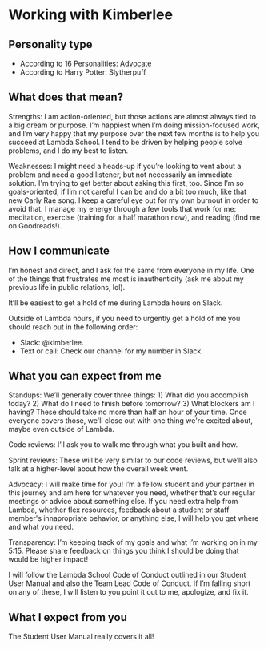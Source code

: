 # Working with Kimberlee

## Personality type 
- According to 16 Personalities: [Advocate](https://www.16personalities.com/infj-personality "Advocate personality description")
- According to Harry Potter: Slytherpuff 

## What does that mean? 
Strengths: I am action-oriented, but those actions are almost always tied to a big dream or purpose. I’m happiest when I’m doing mission-focused work, and I’m very happy that my purpose over the next few months is to help you succeed at Lambda School. I tend to be driven by helping people solve problems, and I do my best to listen. 

Weaknesses: I might need a heads-up if you’re looking to vent about a problem and need a good listener, but not necessarily an immediate solution. I'm trying to get better about asking this first, too. Since I’m so goals-oriented, if I’m not careful I can be and do a bit too much, like that new Carly Rae song. I keep a careful eye out for my own burnout in order to avoid that. I manage my energy through a few tools that work for me: meditation, exercise (training for a half marathon now), and reading (find me on Goodreads!). 

## How I communicate 
I’m honest and direct, and I ask for the same from everyone in my life. One of the things that frustrates me most is inauthenticity (ask me about my previous life in public relations, lol). 

It’ll be easiest to get a hold of me during Lambda hours on Slack. 

Outside of Lambda hours, if you need to urgently get a hold of me you should reach out in the following order: 
- Slack: @kimberlee.
- Text or call: Check our channel for my number in Slack.

## What you can expect from me
Standups: We’ll generally cover three things: 1) What did you accomplish today? 2) What do I need to finish before tomorrow? 3) What blockers am I having? These should take no more than half an hour of your time. Once everyone covers those, we'll close out with one thing we're excited about, maybe even outside of Lambda. 

Code reviews: I’ll ask you to walk me through what you built and how. 

Sprint reviews: These will be very similar to our code reviews, but we’ll also talk at a higher-level about how the overall week went. 

Advocacy: I will make time for you! I’m a fellow student and your partner in this journey and am here for whatever you need, whether that’s our regular meetings or advice about something else. If you need extra help from Lambda, whether flex resources, feedback about a student or staff member's innapropriate behavior, or anything else, I will help you get where and what you need. 

Transparency: I’m keeping track of my goals and what I’m working on in my 5:15. Please share feedback on things you think I should be doing that would be higher impact! 

I will follow the Lambda School Code of Conduct outlined in our Student User Manual and also the Team Lead Code of Conduct. 
If I’m falling short on any of these, I will listen to you point it out to me, apologize, and fix it. 

## What I expect from you
The Student User Manual really covers it all! 

